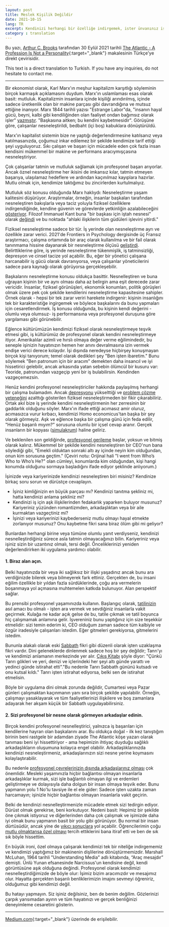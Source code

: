 ```yaml
---
layout: post
title: Meslek Kişilik Değildir
date: 2021-10-15
lang: TR
excerpt: Kendinizi herhangi bir özelliğe indirgemek, ister ünvanınız ister iş performansınız olsun, son derece zarar verici bir eylemdir
category : translation
---
```



Bu yazı, [Arthur C. Brooks](https://www.theatlantic.com/author/arthur-c-brooks/) tarafından 30 Eylül 2021 tarihli [The Atlantic - A Profession Is Not a Personality](https://www.theatlantic.com/family/archive/2021/09/self-objectification-work/620246/){:target="_blank"} makalesinin Türkçe'ye direkt çevirisidir.


This text is a direct translation to Turkish. If you have any inquiries, do not hesitate to contact me.


<hr>


Bir ekonomist olarak, Karl Marx'ın meşhur kapitalizm karşıtlığı söyleminin birçok karmaşık açıklamasını duydum. Marx'ın uslamlaması esas olarak basit: mutluluk. Kapitalizmin insanlara içinde kişiliği arındırılmış, içinde sadece üretkenlik olan bir makine parçası gibi davrandığına ve mutsuz ettiğine inanıyor. Marx 1844 tarihli yazısı "Estrange Labor"da, "insanın hayal gücü, beyni, kalbi gibi kendiliğinden olan faaliyet ondan bağımsız olarak işler" [yazmıştır](https://www.marxists.org/archive/marx/works/1844/manuscripts/labour.htm). "Başkasına aitken; bu kendini kaybetmesidir". Görüşüne göre, çalışanlar nesneleştirildi, bedbaht (içi boş) kabuklara dönüştürüldü.


Marx'ın kapitalist sistemin bize ne yaptığı değerlendirmesine katılsanız veya katılmasanızda, çoğumuz inkar edilemez bir şekilde kendimize tarif ettiği şeyi uyguluyoruz. Sıkı çalışan ve başarı için mücadele eden çok fazla insan kendisini mükemmel bir makine ve performans aracıymışçasına nesneleştiriyor.


Çok çalışanlar tatmin ve mutluluk sağlamak için profesyonel başarı arıyorlar. Ancak öznel nesneleştirme her ikisini de imkansız kılar, tatmin etmeyen başarıya, ulaşılamaz hedeflere ve ardından kaçınılmaz kayıplara hazırlar. Mutlu olmak için, kendimize taktığımız bu zincirlerden kurtulmalıyız.


Mutluluk söz konusu olduğunda Marx haklıydı: Nesneleştirme yaşam kalitesini düşürüyor. Araştırmalar, örneğin, insanlar başkaları tarafından nesneleştiren bakışlarla veya taciz yoluyla fiziksel özelliklere indirgendiğinde, kendine güvenin ve görevlerde yetkinliğin azalabileceğini [gösteriyor](https://scholars.carroll.edu/handle/20.500.12647/3769). Filozof Immanuel Kant buna "bir başkası için iştah nesnesi" olarak [değindi](https://plato.stanford.edu/entries/feminism-objectification/) ve bu noktada "ahlaki ilişkilerin tüm güdüleri işlevini yitirdi."


Fiziksel nesneleştirme sadece bir tür. İş yerinde olan nesneleştirme ayrı ve özellikle zarar verici. 2021'de Frontiers in Psychology dergisinde üç Fransız araştırmacı, çalışma ortamında bir araç olarak kullanılma ve bir fail olarak tanınmama hissine dayanarak bir nesneleştirme ölçüsü [geliştirdi](https://www.frontiersin.org/articles/10.3389/fpsyg.2021.651071/full). Belirttiklerine göre, iş yerinde nesneleştirme tükenmişlik, iş tatminsizliği, depresyon ve cinsel tacize yol açabilir. Bu, eğer bir yönetici çalışana harcanabilir iş gücü olarak davranıyorsa, veya çalışanlar yöneticilerini sadece para kaynağı olarak görüyorsa gerçekleşebilir.


Başkalarını nesneleştirme konusu oldukça basittir. Nesnelleştiren ve buna uğrayan kişinin bir ve aynı olması daha az belirgin ama eşit derecede zarar vericidir. İnsanlar, fiziksel görünüşleri, ekonomik konumları, politik görüşleri olmak üzere pek çok şekilde kendilerini nesneleştirme kapasitesine sahipler. Örnek olarak - hepsi bir tek zarar veriri harekete indirgenir: kişinin insanlığını tek bir karakteristiğe ingirgemek ve böylece başkalarını da bunu yapmaları için cesaretlendirmek. İş konusu olduğunda, bu kişinin kendi değerini -olumlu veya olumsuz- iş performansına veya profesyonel duruşuna göre yargılaması gibi görünebilir.


Eğlence kültürümüzün kendimizi fiziksel olarak nesneleştirmeye teşvik etmesi gibi, iş kültürümüz de profesyonel olarak kendini nesneleştirmeye itiyor. Amerikalılar azimli ve hırslı olmaya değer verme eğilimindedir, bu seneple işinizin hayatınızın hemen her anını devralmasına izin vermek endişe verici derece kolaydır. İşi dışında neredeyse hiçbirşey konuşmayan birçok kişi tanıyorum; temel olarak dedikleri şey "Ben işten ibaretim." Bunu söylemek "Ben patronum için bir aracım" demekten daha insancıl ve iyi hissetirici gelebilir, ancak arkasında yatan sebebin ölümcül bir kusuru var: Teoride, patronundan vazgeçip yeni bir iş bulabilirsin. Kendinden vazgeçemezsin.


Henüz kendini profesyonel nesneleştiriciler hakkında paylaşılmış herhangi bir çalışma bulamadım. Ancak [depresyonu](https://onlinelibrary.wiley.com/doi/abs/10.1111/1471-6402.t01-1-00076) yükselttiği ve [problem çözme yeteneğini](https://journals.sagepub.com/doi/full/10.1111/j.1471-6402.2006.00262.x) azalttığı gösterilen fiziksel nesneleştirmeden bir fikir çıkarabiliriz. Ortak akıl bize iş yerinde kendini nesneleştirmenin her zerresinin bir gaddarlık olduğunu söyler. Marx'ın ifade ettiği acımasız amir oluruz, acımasızca vurur kırbacı, kendimizi Homo economicus'tan başka bir şey olarak görmeyiz. Aşk ve eğlence başka bir çalışma günü için feda edilir, "Henüz başarılı mıyım?" sorusuna olumlu bir içsel cevap aranır. Gerçek insanların bir kopyası ([simulakrum](https://tr.wikipedia.org/wiki/Simulakrum)) haline geliriz.


Ve beklenilen son geldiğinde, [profesyonel gerileme](https://www.theatlantic.com/magazine/archive/2019/07/work-peak-professional-decline/590650/) başlar, yoksun ve bitmiş olarak kalırız. Mükemmel bir şekilde kendini nesneleştiren bir CEO'nun bana söylediği gibi, "Emekli olduktan sonraki altı ay içinde neyin kim olduğundan, onun kim sorusuna geçtim." (Çeviri notu: Orijinal hali "I went from Who’s Who to Who’s He?" olan cümleyi, konumlarda kim olduğundan, kişi hangi konumda olduğunu sormaya başladığını ifade ediyor şeklinde anlıyorum.)


İşinizde veya kariyerinizde kendinizi nesneleştiren biri misiniz? Kendinize birkaç soru sorun ve dürüstçe cevaplayın.


- İşiniz kimliğinizin en büyük parçası mı? Kendinizi tanıtma şekliniz mi, hatta kendinizi anlama şekliniz mi?
- Kendinizi iş için aşk ilişkilerinden fedakarlık yaparken buluyor musunuz? Kariyeriniz yüzünden romantizmden, arkadaşlıktan veya bir aile kurmaktan vazgeçtiniz mi?
- İşinizi veya kariyerinizi kaybederseniz mutlu olmayı hayal etmekte zorlanıyor musunuz? Onu kaybetme fikri sana biraz ölüm gibi mi geliyor?


Bunlardan herhangi birine veya tümüne olumlu yanıt verdiyseniz, kendinizi nesnelleştirdiğiniz sürece asla tatmin olmayacağınızı bilin. Kariyeriniz veya işiniz sizin bir uzantınız olmalı, tersi değil. Önceliklerinizi yeniden değerlendirirken iki uygulama yardımcı olabilir.


#### 1. Biraz alan açın.


Belki hayatınızda bir veya iki sağlıksız bir ilişki yaşadınız ancak bunu ara verdiğinizde bilerek veya bilmeyerek fark ettiniz. Gerçekten de, bu insani eğilim özellikle bir yıldan fazla sürdüklerinde, çoğu ara vermelerin boşanmaya yol açmasına muhtemelen katkıda bulunuyor. Alan perspektif sağlar.


Bu prensibi profesyonel yaşamınızda kullanın. Başlangıç olarak, [tatilinizin](https://www.theatlantic.com/family/archive/2021/06/vacation-happiness-plan/619275/) asıl amacı bu olmalı - işten ara vermek ve sevdiğiniz insanlarla vakit geçirmek. Kulağa ne kadar açık gelse de bu, tatile çıkmak ve tatil boyunca hiç çalışmamak anlamına gelir. İşvereniniz bunu yaptığınız için size teşekkür etmelidir: sizi temin ederim ki, CEO olduğum zaman sadece tüm kalbiyle ve özgür iradesiyle çalışanları istedim. Eğer gitmeleri gerekiyorsa, gitmelerini istedim.


Bununla alakalı olarak eski [Sabbath](https://tr.wikipedia.org/wiki/Sebt_G%C3%BCn%C3%BC) fikri gibi düzenli olarak işten uzaklaşma fikri vardır. Dini geleneklerde dinlenmek sadece hoş bir şey değildir; Tanrı'yı ve kendimizi anlamanın merkezinde yer alır. [Çıkış Kitabı](https://tr.wikipedia.org/wiki/%C3%87%C4%B1k%C4%B1%C5%9F_Kitab%C4%B1) şöyle diyor: "Çünkü Tanrı gökleri ve yeri, denizi ve içlerindeki her şeyi altı günde yarattı ve yedinci günde istirahat etti"."Bu nedenle Tanrı Sabbath gününü kutsadı ve onu kutsal kıldı." Tanrı işten istirahat ediyorsa, belki sen de istirahat etmelisin.


Böyle bir uygulama dini olmak zorunda değildir, Cumartesi veya Pazar günleri çalışmaktan kaçınmanın yanı sıra birçok şekilde yapılabilir. Örneğin, çalışmayı yasaklayarak ve tüm faaliyetlerinizi ilişkilere ve boş zamanlara adayarak her akşam küçük bir Sabbath uygulayabilirsiniz.


#### 2. Sizi profesyonel bir nesne olarak görmeyen arkadaşlar edinin.


Birçok kendini profesyonel nesnelleştirici, yalnızca iş başarıları için kendilerine hayran olan başkalarını arar. Bu oldukça doğal - ilk kez tanıştığım birinin beni rastgele bir adamdan ziyade The Atlantic köşe yazarı olarak tanıması beni iyi hissettiriyor - ama hepimizin ihtiyaç duyduğu sağlıklı arkadaşlıkların oluşumuna kolayca engel olabilir. Arkadaşlıklarınızda kendinizi nesneleştirmeniz, arkadaşlarınızın sizi nesne yerine koymasını kolaylaştırabilir.


Bu nedenle [profesyonel çevrelerinizin dışında arkadaşlarınız olması](https://www.theatlantic.com/family/archive/2021/04/deep-friendships-aristotle/618529/) çok önemlidir. Mesleki yaşamınızla hiçbir bağlantısı olmayan insanlarla arkadaşlıklar kurmak, sizi işle bağlantılı olmayan ilgi ve erdemleri geliştirmeye ve dolayısıyla daha dolgun bir insan olmaya teşvik eder. Bunu yapmanın yolu 1 No'lu tavsiye ile el ele gider: Sadece işten uzakta zaman harcamayın; işinizle hiçbir bağlantısı olmayan insanlarla vakit geçirin.


Belki de kendinizi nesnelleştirmenizle mücadele etmek sizi tedirgin ediyor. Dürüst olmak gerekirse, beni korkutuyor. Nedeni basit: Hepimiz bir şekilde öne çıkmak istiyoruz ve diğerlerinden daha çok çalışmak ve işimizde daha iyi olmak bunu yapmanın basit bir yolu gibi görünüyor. Bu normal bir insan dürtüsüdür, ancak yine de [yıkıcı sonuçlara](https://www.psychologytoday.com/us/blog/starving-the-banquet/201105/dreaming-being-special) yol açabilir. Öğrencilerimin çoğu [mutlu olmaktansa özel olmayı](https://www.theatlantic.com/family/archive/2020/07/why-success-wont-make-you-happy/614731/) tercih ettiklerini bana itiraf etti ve ben de sık sık böyle hissettim.


En büyük ironi, özel olmaya çalışarak kendimizi tek bir niteliğe indirgememiz ve kendimizi yaptığımız bir makinenin dişlilerine dönüştürmemizdir. Marshall McLuhan, 1964 tarihli "Understanding Media" adlı kitabında, “Araç mesajdır” demişti. Ünlü Yunan efsanesinde Narcissus'un kendisine değil, kendi görüntüsüne aşık olduğuna değindi. Profesyonel olarak kendimizi nesnelleştirdiğimizde de böyle olur: İşimiz bizim aracımızdır ve mesajımız olur. Hayatta gerçekten başarılı benliklerimizin imajını sevmeyi öğreniriz, olduğumuz gibi kendimizi değil.


Bu hatayı yapmayın. Siz işiniz değilsiniz, ben de benim değilim. Gözlerinizi çarpık yansımadan ayırın ve tüm hayatınızı ve gerçek benliğinizi deneyimleme cesaretini gösterin.


<hr>


[Medium.com](https://link.medium.com/0woQVGIWmkb){:target="_blank"} üzerinde de erişilebilir.